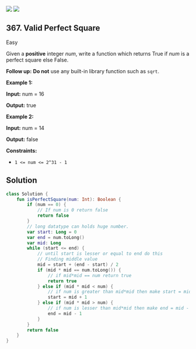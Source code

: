 [![](https://img.shields.io/github/stars/javadev/LeetCode-in-Kotlin?label=Stars&style=flat-square)](https://github.com/javadev/LeetCode-in-Kotlin)
[![](https://img.shields.io/github/forks/javadev/LeetCode-in-Kotlin?label=Fork%20me%20on%20GitHub%20&style=flat-square)](https://github.com/javadev/LeetCode-in-Kotlin/fork)

## 367\. Valid Perfect Square

Easy

Given a **positive** integer _num_, write a function which returns True if _num_ is a perfect square else False.

**Follow up:** **Do not** use any built-in library function such as `sqrt`.

**Example 1:**

**Input:** num = 16

**Output:** true

**Example 2:**

**Input:** num = 14

**Output:** false

**Constraints:**

*   `1 <= num <= 2^31 - 1`

## Solution

```kotlin
class Solution {
    fun isPerfectSquare(num: Int): Boolean {
        if (num == 0) {
            // If num is 0 return false
            return false
        }
        // long datatype can holds huge number.
        var start: Long = 0
        var end = num.toLong()
        var mid: Long
        while (start <= end) {
            // until start is lesser or equal to end do this
            // Finding middle value
            mid = start + (end - start) / 2
            if (mid * mid == num.toLong()) {
                // if mid*mid == num return true
                return true
            } else if (mid * mid < num) {
                // if num is greater than mid*mid then make start = mid + 1
                start = mid + 1
            } else if (mid * mid > num) {
                // if num is lesser than mid*mid then make end = mid - 1
                end = mid - 1
            }
        }
        return false
    }
}
```